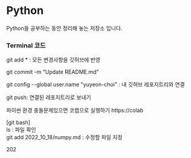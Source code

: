 # Python

Python을 공부하는 동안 정리해 놓는 저장소 입니다.
 ### Terminal 코드
 git add * : 모든 변경사항을 깃허브에 반영

 git commit -m "Update README.md"

 git config --global user.name "yuyeon-choi" : 내 깃허브 레포지트리와 연결

 git push: 연결된 레포지트리로 보내기

파이썬 환경 충돌문제있으면 코랩으로 실행하기
https://colab 


[git bash]   
ls : 파일 확인   
git add 2022_10_18/numpy.md : 수정할 파일 지정

202